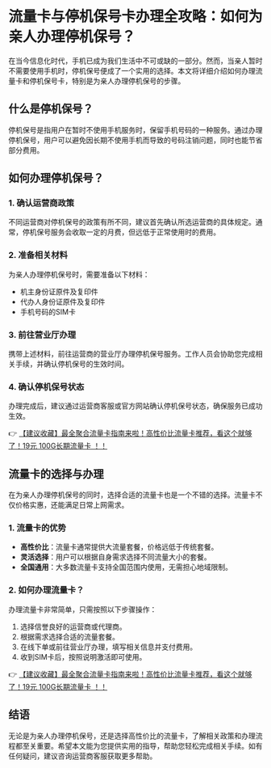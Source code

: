 # 流量卡与停机保号卡办理全攻略：如何为亲人办理停机保号？

在当今信息化时代，手机已成为我们生活中不可或缺的一部分。然而，当亲人暂时不需要使用手机时，停机保号便成了一个实用的选择。本文将详细介绍如何办理流量卡和停机保号卡，特别是为亲人办理停机保号的步骤。

## 什么是停机保号？

停机保号是指用户在暂时不使用手机服务时，保留手机号码的一种服务。通过办理停机保号，用户可以避免因长期不使用手机而导致的号码注销问题，同时也能节省部分费用。

## 如何办理停机保号？

### 1. 确认运营商政策

不同运营商对停机保号的政策有所不同，建议首先确认所选运营商的具体规定。通常，停机保号服务会收取一定的月费，但远低于正常使用时的费用。

### 2. 准备相关材料

为亲人办理停机保号时，需要准备以下材料：
- 机主身份证原件及复印件
- 代办人身份证原件及复印件
- 手机号码的SIM卡

### 3. 前往营业厅办理

携带上述材料，前往运营商的营业厅办理停机保号服务。工作人员会协助您完成相关手续，并确认停机保号的生效时间。

### 4. 确认停机保号状态

办理完成后，建议通过运营商客服或官方网站确认停机保号状态，确保服务已成功生效。

👉 [【建议收藏】最全聚合流量卡指南来啦！高性价比流量卡推荐，看这个就够了！19元 100G长期流量卡 ！！](https://bit.ly/Liuliangka)

## 流量卡的选择与办理

在为亲人办理停机保号的同时，选择合适的流量卡也是一个不错的选择。流量卡不仅价格实惠，还能满足日常上网需求。

### 1. 流量卡的优势

- **高性价比**：流量卡通常提供大流量套餐，价格远低于传统套餐。
- **灵活选择**：用户可以根据自身需求选择不同流量大小的套餐。
- **全国通用**：大多数流量卡支持全国范围内使用，无需担心地域限制。

### 2. 如何办理流量卡？

办理流量卡非常简单，只需按照以下步骤操作：
1. 选择信誉良好的运营商或代理商。
2. 根据需求选择合适的流量套餐。
3. 在线下单或前往营业厅办理，填写相关信息并支付费用。
4. 收到SIM卡后，按照说明激活即可使用。

👉 [【建议收藏】最全聚合流量卡指南来啦！高性价比流量卡推荐，看这个就够了！19元 100G长期流量卡 ！！](https://bit.ly/Liuliangka)

## 结语

无论是为亲人办理停机保号，还是选择高性价比的流量卡，了解相关政策和办理流程都至关重要。希望本文能为您提供实用的指导，帮助您轻松完成相关手续。如有任何疑问，建议咨询运营商客服获取更多帮助。